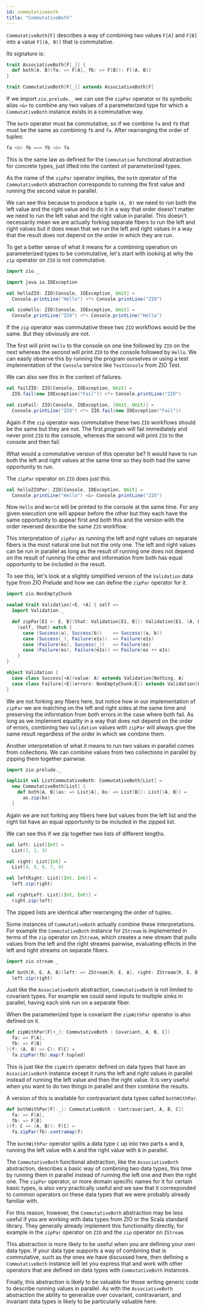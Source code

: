 ```yaml
---
id: commutativeboth
title: "CommutativeBoth"
---
```


`CommutativeBoth[F]` describes a way of combining two values `F[A]` and `F[B]` into a value `F[(A, B)]` that is commutative.

Its signature is:

```scala mdoc
trait AssociativeBoth[F[_]] {
  def both[A, B](fa: => F[A], fb: => F[B]): F[(A, B)]
}

trait CommutativeBoth[F[_]] extends AssociativeBoth[F]
```

If we import `zio.prelude._` we can use the `zipPar` operator or its symbolic alias `<&>` to combine any two values of a parameterized type for which a `CommutativeBoth` instance exists in a commutative way.

The `both` operator must be commutative, so if we combine `fa` and `fb` that must be the same as combining `fb` and `fa`. After rearranging the order of tuples:

```scala
fa <&> fb === fb <&> fa
```

This is the same law as defined for the `Commutative` functional abstraction for concrete types, just lifted into the context of parameterized types.

As the name of the `zipPar` operator implies, the `both` operator of the `CommutativeBoth` abstraction corresponds to running the first value and running the second value in parallel.

We can see this because to produce a tuple `(A, B)` we need to run both the left value and the right value and to do it in a way that order doesn't matter we need to run the left value and the right value in parallel. This doesn't necessarily mean we are actually forking separate fibers to run the left and right values but it does mean that we run the left and right values in a way that the result does not depend on the order in which they are run.

To get a better sense of what it means for a combining operation on parameterized types to be commutative, let's start with looking at why the `zip` operator on `ZIO` is not commutative.

```scala mdoc:reset
import zio._

import java.io.IOException

val helloZIO: ZIO[Console, IOException, Unit] =
  Console.printLine("Hello") <*> Console.printLine("ZIO")

val zioHello: ZIO[Console, IOException, Unit] =
  Console.printLine("ZIO") <*> Console.printLine("Hello")
```

If the `zip` operator was commutative these two `ZIO` workflows would be the same. But they obviously are not.

The first will print `Hello` to the console on one line followed by `ZIO` on the next whereas the second will print `ZIO` to the console followed by `Hello`. We can easily observe this by running the program ourselves or using a test implementation of the `Console` service like `TestConsole` from ZIO Test.

We can also see this in the context of failures.

```scala mdoc
val failZIO: ZIO[Console, IOException, Unit] =
  ZIO.fail(new IOException("Fail")) <*> Console.printLine("ZIO")

val zioFail: ZIO[Console, IOException, (Unit, Unit)] =
  Console.printLine("ZIO") <*> ZIO.fail(new IOException("Fail"))
```

Again if the `zip` operator was commutative these two `ZIO` workflows should be the same but they are not. The first program will fail immediately and never print `ZIO` to the console, whereas the second will print `ZIO` to the console and then fail.

What would a commutative version of this operator be? It would have to run both the left and right values at the same time so they both had the same opportunity to run.

The `zipPar` operator on `ZIO` does just this.

```scala mdoc
val helloZIOPar: ZIO[Console, IOException, Unit] =
  Console.printLine("Hello") <&> Console.printLine("ZIO")
```

Now `Hello` and `World` will be printed to the console at the same time. For any given execution one will appear before the other but they each have the same opportunity to appear first and both this and the version with the order reversed describe the same `ZIO` workflow.

This interpretation of `zipPar` as running the left and right values on separate fibers is the most natural one but not the only one. The left and right values can be run in parallel as long as the result of running one does not depend on the result of running the other and information from both has equal opportunity to be included in the result.

To see this, let's look at a slightly simplified version of the `Validation` data type from ZIO Prelude and how we can define the `zipPar` operator for it.

```scala mdoc
import zio.NonEmptyChunk

sealed trait Validation[+E, +A] { self =>
  import Validation._

  def zipPar[E1 >: E, B](that: Validation[E1, B]): Validation[E1, (A, B)] =
    (self, that) match {
      case (Success(a), Success(b))    => Success((a, b))
      case (Success(_), Failure(e1s))  => Failure(e1s)
      case (Failure(es), Success(_))   => Failure(es)
      case (Failure(es), Failure(e1s)) => Failure(es ++ e1s)
    }
}

object Validation {
  case class Success[+A](value: A) extends Validation[Nothing, A]
  case class Failure[+E](errors: NonEmptyChunk[E]) extends Validation[E, Nothing]
}
```

We are not forking any fibers here, but notice how in our implementation of `zipPar` we are matching on the left and right sides at the same time and preserving the information from both errors in the case where both fail. As long as we implement equality in a way that does not depend on the order of errors, combining two `Validation` values with `zipPar` will always give the same result regardless of the order in which we combine them.

Another interpretation of what it means to run two values in parallel comes from collections. We can combine values from two collections in parallel by zipping them together pairwise.

```scala mdoc
import zio.prelude._

implicit val ListCommutativeBoth: CommutativeBoth[List] =
  new CommutativeBoth[List] {
    def both[A, B](as: => List[A], bs: => List[B]): List[(A, B)] =
      as.zip(bs)
  }
```

Again we are not forking any fibers here but values from the left list and the right list have an equal opportunity to be included in the zipped list.

We can see this if we zip together two lists of different lengths.

```scala mdoc
val left: List[Int] =
  List(1, 2, 3)

val right: List[Int] =
  List(4, 5, 6, 7, 8)

val leftRight: List[(Int, Int)] =
  left.zip(right)

val rightLeft: List[(Int, Int)] =
  right.zip(left)
```

The zipped lists are identical after rearranging the order of tuples.

Some instances of `CommutativeBoth` actually combine these interpretations. For example the `CommutativeBoth` instance for `ZStream` is implemented in terms of the `zip` operator on `ZStream`, which creates a new stream that pulls values from the left and the right streams pairwise, evaluating effects in the left and right streams on separate fibers.

```scala mdoc
import zio.stream._

def both[R, E, A, B](left: => ZStream[R, E, A], right: ZStream[R, E, B]): ZStream[R, E, (A, B)] =
  left.zip(right)
```

Just like the `AssociativeBoth` abstraction, `CommutativeBoth` is not limited to covariant types. For example we could send inputs to multiple sinks in parallel, having each sink run on a separate fiber.

When the parameterized type is covariant the `zipWithPar` operator is also defined on it.

```scala mdoc
def zipWithPar[F[+_]: CommutativeBoth : Covariant, A, B, C](
  fa: => F[A],
  fb: => F[B]
)(f: (A, B) => C): F[C] =
  fa.zipPar(fb).map(f.tupled)
```

This is just like the `zipWith` operator defined on data types that have an `AssociativeBoth` instance except it runs the left and right values in parallel instead of running the left value and then the right value. It is very useful when you want to do two things in parallel and then combine the results.

A version of this is available for contravariant data types called `bothWithPar`.

```scala mdoc
def bothWithPar[F[-_]: CommutativeBoth : Contravariant, A, B, C](
  fa: => F[A],
  fb: => F[B]
)(f: C => (A, B)): F[C] =
  fa.zipPar(fb).contramap(f)
```

The `bothWithPar` operator splits a data type `C` up into two parts `A` and `B`, running the left value with `A` and the right value with `B` in parallel.

The `CommutativeBoth` functional abstraction, like the `AssociativeBoth` abstraction, describes a basic way of combining two data types, this time by running them in parallel instead of running the left one and then the right one. The `zipPar` operator, or more domain specific names for it for certain basic types, is also very practically useful and we saw that it corresponded to common operators on these data types that we were probably already familiar with.

For this reason, however, the `CommutativeBoth` abstraction may be less useful if you are working with data types from ZIO or the Scala standard library. They generally already implement this functionality directly, for example in the `zipPar` operator on `ZIO` and the `zip` operator on `ZStream`.

This abstraction is more likely to be useful when you are defining your own data type. If your data type supports a way of combining that is commutative, such as the ones we have discussed here, then defining a `CommutativeBoth` instance will let you express that and work with other operators that are defined on data types with `CommutativeBoth` instances.

Finally, this abstraction is likely to be valuable for those writing generic code to describe running values in parallel. As with the `AssociativeBoth` abstraction the ability to generalize over covariant, contravariant, and invariant data types is likely to be particularly valuable here.
